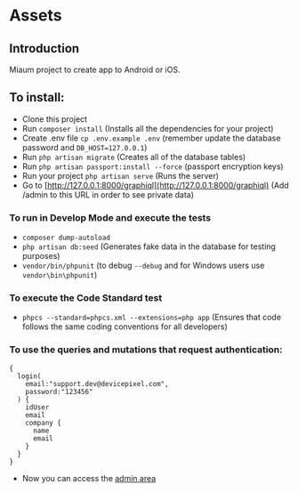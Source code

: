 Assets
=======================

Introduction
------------
Miaum project to create app to Android or iOS.

## To install:
- Clone this project
- Run `composer install` (Installs all the dependencies for your project)
- Create .env file `cp .env.example .env`  (remember update the database password and `DB_HOST=127.0.0.1`)
- Run `php artisan migrate` (Creates all of the database tables)
- Run `php artisan passport:install --force` (passport encryption keys)
- Run your project `php artisan serve` (Runs the server)
- Go to [http://127.0.0.1:8000/graphiql](http://127.0.0.1:8000/graphiql) (Add /admin to this URL in order to see private data)

###  To run in Develop Mode and execute the tests ###
- `composer dump-autoload`
- `php artisan db:seed` (Generates fake data in the database for testing purposes)
- `vendor/bin/phpunit` (to debug `--debug` and for Windows users use `vendor\bin\phpunit`)

###  To execute the Code Standard test ###
 - `phpcs --standard=phpcs.xml --extensions=php app` (Ensures that code follows the same coding conventions for all developers)

###  To use the queries and mutations that request authentication:  ###

```
{
  login(
    email:"support.dev@devicepixel.com",
    password:"123456"
  ) {
    idUser
    email
    company {
      name
      email
    }
  }
}
```
- Now you can access the [admin area](http://127.0.0.1:8000/graphiql/admin)
